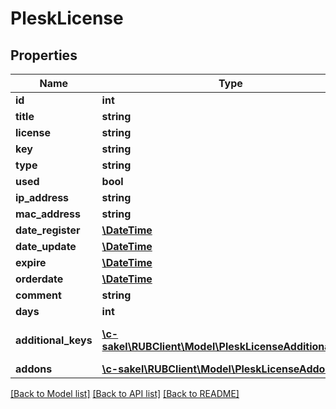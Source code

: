 # PleskLicense

## Properties
Name | Type | Description | Notes
------------ | ------------- | ------------- | -------------
**id** | **int** |  | [optional] 
**title** | **string** |  | [optional] 
**license** | **string** |  | [optional] 
**key** | **string** |  | [optional] 
**type** | **string** |  | [optional] 
**used** | **bool** |  | [optional] 
**ip_address** | **string** |  | [optional] 
**mac_address** | **string** |  | [optional] 
**date_register** | [**\DateTime**](\DateTime.md) |  | [optional] 
**date_update** | [**\DateTime**](\DateTime.md) |  | [optional] 
**expire** | [**\DateTime**](\DateTime.md) |  | [optional] 
**orderdate** | [**\DateTime**](\DateTime.md) |  | [optional] 
**comment** | **string** |  | [optional] 
**days** | **int** |  | [optional] 
**additional_keys** | [**\c-sakel\RUBClient\Model\PleskLicenseAdditionalKey[]**](PleskLicenseAdditionalKey.md) | Array mit zusätzlichen Produktschlüsseln | [optional] 
**addons** | [**\c-sakel\RUBClient\Model\PleskLicenseAddon[]**](PleskLicenseAddon.md) | Array mit Addons | [optional] 

[[Back to Model list]](../../README.md#documentation-for-models) [[Back to API list]](../../README.md#documentation-for-api-endpoints) [[Back to README]](../../README.md)

